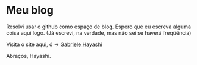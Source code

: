 Meu blog
========

Resolvi usar o github como espaço de blog. Espero que eu escreva alguma coisa aqui logo. (Já escrevi, na verdade, mas não sei se haverá freqüência)

Visita o site aqui, ó -> [Gabriele Hayashi](http://gahayashi.github.io/)

Abraços,
Hayashi.
